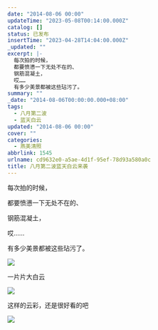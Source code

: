 ```yaml
---
date: "2014-08-06 00:00"
updateTime: "2023-05-08T00:14:00.000Z"
catalog: []
status: 已发布
insertTime: "2023-04-28T14:04:00.000Z"
_updated: ""
excerpt: |-
  每次拍的时候，
  都要愤懑一下无处不在的、
  钢筋混凝土，
  哎……
  有多少美景都被这些玷污了。
summary: ""
_date: "2014-08-06T00:00:00.000+08:00"
tags:
  - 八月第二波
  - 蓝天白云
updated: "2014-08-06 00:00"
cover: ""
categories:
  - 燕美清照
abbrlink: 1545
urlname: cd9632e0-a5ae-4d1f-95ef-78d93a580a0c
title: 八月第二波蓝天白云来袭
---
```


每次拍的时候，

都要愤懑一下无处不在的、

钢筋混凝土，

哎……

有多少美景都被这些玷污了。

![](https://image.bmqy.net/upload/FtbRMQXeamC0DYR1Lode98Qd7oJj.jpg)

一片片大白云

![](https://image.bmqy.net/upload/FjQSVRVpEI6FkAJW6lCz3sWeMvR_.jpg)

这样的云彩，还是很好看的吧

![](https://image.bmqy.net/upload/FuBeqU9Ptf5KQvW3sKQq1u9aqgvY.jpg)
